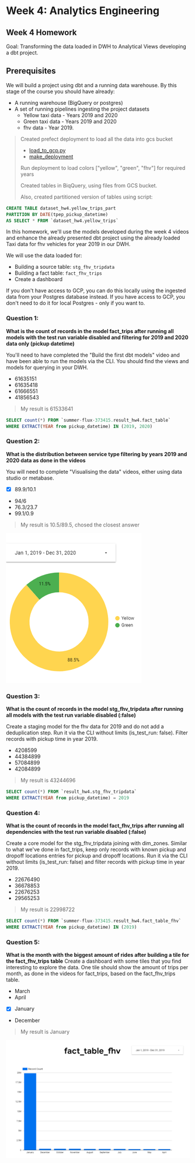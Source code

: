 # Week 4: Analytics Engineering 

## Week 4 Homework 

Goal: Transforming the data loaded in DWH to Analytical Views developing a dbt project.

## Prerequisites
We will build a project using dbt and a running data warehouse. 
By this stage of the course you should have already: 
- A running warehouse (BigQuery or postgres) 
- A set of running pipelines ingesting the project datasets
    * Yellow taxi data - Years 2019 and 2020
    * Green taxi data - Years 2019 and 2020 
    * fhv data - Year 2019. 


> Created prefect deployment to load all the data into gcs bucket
> - [load_to_gcp.py](load_to_gcp.py)
> - [make_deployment](make_deployment.py)
>
> Run deployment to load colors ["yellow", "green", "fhv"] for required years
> 
> Created tables in BiqQuery, using files from GCS bucket.
> 
> Also, created partitioned version of tables using script:

```sql
CREATE TABLE dataset_hw4.yellow_trips_part
PARTITION BY DATE(tpep_pickup_datetime)
AS SELECT * FROM `dataset_hw4.yellow_trips`
```
 
In this homework, we'll use the models developed during the week 4 videos and enhance the already presented dbt project using the already loaded Taxi data for fhv vehicles for year 2019 in our DWH.

We will use the data loaded for:

* Building a source table: `stg_fhv_tripdata`
* Building a fact table: `fact_fhv_trips`
* Create a dashboard 

If you don't have access to GCP, you can do this locally using the ingested data from your Postgres database
instead. If you have access to GCP, you don't need to do it for local Postgres -
only if you want to.

### Question 1: 

**What is the count of records in the model fact_trips after running all models with the test run variable disabled and filtering for 2019 and 2020 data only (pickup datetime)** 

You'll need to have completed the "Build the first dbt models" video and have been able to run the models via the CLI. 
You should find the views and models for querying in your DWH.

- 61635151
- 61635418
- 61666551
- 41856543

> My result is 61533641

```sql
SELECT count(*) FROM `summer-flux-373415.result_hw4.fact_table`
WHERE EXTRACT(YEAR from pickup_datetime) IN (2019, 2020)
```


### Question 2: 

**What is the distribution between service type filtering by years 2019 and 2020 data as done in the videos**

You will need to complete "Visualising the data" videos, either using data studio or metabase. 

- [x] 89.9/10.1
- 94/6
- 76.3/23.7
- 99.1/0.9


> My result is 10.5/89.5, chosed the closest answer

![img.png](images/img.png)



### Question 3: 

**What is the count of records in the model stg_fhv_tripdata after running all models with the test run variable disabled (:false)**  

Create a staging model for the fhv data for 2019 and do not add a deduplication step. Run it via the CLI without limits (is_test_run: false).
Filter records with pickup time in year 2019.

- 4208599
- 44384899
- 57084899
- 42084899

> My result is 43244696

```sql
SELECT count(*) FROM `result_hw4.stg_fhv_tripdata`
WHERE EXTRACT(YEAR from pickup_datetime) = 2019
```

### Question 4: 

**What is the count of records in the model fact_fhv_trips after running all dependencies with the test run variable disabled (:false)**  

Create a core model for the stg_fhv_tripdata joining with dim_zones.
Similar to what we've done in fact_trips, keep only records with known pickup and dropoff locations entries for pickup and dropoff locations. 
Run it via the CLI without limits (is_test_run: false) and filter records with pickup time in year 2019.

- 22676490
- 36678853
- 22676253
- 29565253

> My result is 22998722 

```sql
SELECT count(*) FROM `summer-flux-373415.result_hw4.fact_table_fhv`
WHERE EXTRACT(YEAR from pickup_datetime) IN (2019)
```


### Question 5: 

**What is the month with the biggest amount of rides after building a tile for the fact_fhv_trips table**
Create a dashboard with some tiles that you find interesting to explore the data. One tile should show the amount of trips per month, as done in the videos for fact_trips, based on the fact_fhv_trips table.

- March
- April
- [x] January
- December

> My result is January

![img.png](images/img2.png)


